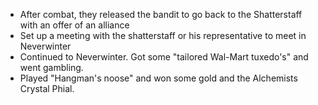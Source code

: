 - After combat, they released the bandit to go back to the Shatterstaff with an offer of an alliance
- Set up a meeting with the shatterstaff or his representative to meet in Neverwinter
- Continued to Neverwinter. Got some "tailored Wal-Mart tuxedo's" and went gambling.
- Played "Hangman's noose" and won some gold and the Alchemists Crystal Phial.